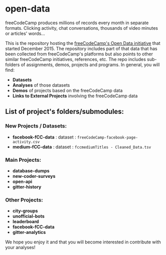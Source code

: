# open-data

freeCodeCamp produces millions of records every month in separate formats. Clicking activity, chat conversations, thousands of video minutes or articles' words...

This is the repository hosting the [freeCodeCamp's Open Data initiative](https://medium.freecodecamp.org/free-code-camp-christmas-special-giving-the-gift-of-data-6ecbf0313d62) that started December 2015. The repository includes part of that data that has been collected from freeCodeCamp's platforms but also points to other similar freeCodeCamp initiatives, references, etc. The repo includes sub-folders of assignments, demos, projects and programs. In general, you will find:
* **Datasets**
* **Analyses** of those datasets
* **Demos** of projects based on the freeCodeCamp data
* **Links to External Projects** involving the freeCodeCamp data

## List of project's folders/submodules:

### New Projects / Datasets:

* **facebook-fCC-data** : dataset : `freeCodeCamp-facebook-page-activity.csv`
* **medium-fCC-data** : dataset : `fccmediumTitles - Cleaned_Data.tsv`

### Main Projects:

* **database-dumps**
* **new-coder-surveys**
* **open-api**
* **gitter-history**

### Other Projects:

* **city-groups**
* **unofficial-bots**
* **leaderboard**
* **facebook-fCC-data**
* **gitter-analytics**

We hope you enjoy it and that you will become interested in contribute with your analyses!

